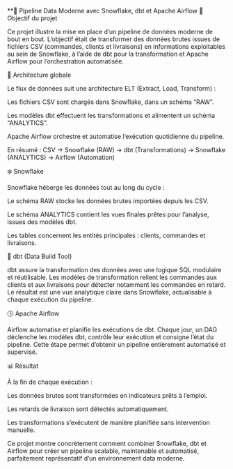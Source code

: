 **🚀 Pipeline Data Moderne avec Snowflake, dbt et Apache Airflow
🎯 Objectif du projet

Ce projet illustre la mise en place d’un pipeline de données moderne de bout en bout.
L’objectif était de transformer des données brutes issues de fichiers CSV (commandes, clients et livraisons) en informations exploitables au sein de Snowflake, à l’aide de dbt pour la transformation et Apache Airflow pour l’orchestration automatisée.

🧩 Architecture globale

Le flux de données suit une architecture ELT (Extract, Load, Transform) :

Les fichiers CSV sont chargés dans Snowflake, dans un schéma “RAW”.

Les modèles dbt effectuent les transformations et alimentent un schéma “ANALYTICS”.

Apache Airflow orchestre et automatise l’exécution quotidienne du pipeline.

En résumé :
CSV → Snowflake (RAW) → dbt (Transformations) → Snowflake (ANALYTICS) → Airflow (Automation)

❄️ Snowflake

Snowflake héberge les données tout au long du cycle :

Le schéma RAW stocke les données brutes importées depuis les CSV.

Le schéma ANALYTICS contient les vues finales prêtes pour l’analyse, issues des modèles dbt.

Les tables concernent les entités principales : clients, commandes et livraisons.

🧱 dbt (Data Build Tool)

dbt assure la transformation des données avec une logique SQL modulaire et réutilisable.
Les modèles de transformation relient les commandes aux clients et aux livraisons pour détecter notamment les commandes en retard.
Le résultat est une vue analytique claire dans Snowflake, actualisable à chaque exécution du pipeline.

🕓 Apache Airflow

Airflow automatise et planifie les exécutions de dbt.
Chaque jour, un DAG déclenche les modèles dbt, contrôle leur exécution et consigne l’état du pipeline.
Cette étape permet d’obtenir un pipeline entièrement automatisé et supervisé.

📊 Résultat

À la fin de chaque exécution :

Les données brutes sont transformées en indicateurs prêts à l’emploi.

Les retards de livraison sont détectés automatiquement.

Les transformations s’exécutent de manière planifiée sans intervention manuelle.

Ce projet montre concrètement comment combiner Snowflake, dbt et Airflow pour créer un pipeline scalable, maintenable et automatisé, parfaitement représentatif d’un environnement data moderne.

